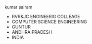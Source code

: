  kumar sairam
 - RVR&JC ENGINEERIG COLLEAGE
 - COMPUTER SCIENCE ENGINEERING
 - GUNTUR
 - ANDHRA PRADESH
 - INDIA
